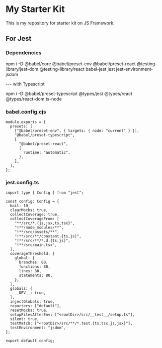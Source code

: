 # My Starter Kit

This is my repository for starter kit on JS Framework.


## For Jest

### Dependencies

npm i -D @babel/core @babel/preset-env @babel/preset-react @testing-library/jest-dom @testing-library/react babel-jest jest jest-environment-jsdom

--- with Typescript

npm i -D @babel/preset-typescript @types/jest @types/react @types/react-dom ts-node

### babel.config.cjs

```JS
module.exports = {
  presets: [
    ["@babel/preset-env", { targets: { node: "current" } }],
    "@babel/preset-typescript",
    [
      "@babel/preset-react",
      {
        runtime: "automatic",
      },
    ],
  ],
};
```

### jest.config.ts

```TS
import type { Config } from "jest";

const config: Config = {
  bail: 10,
  clearMocks: true,
  collectCoverage: true,
  collectCoverageFrom: [
    "**/src/*.{js,jsx,ts,tsx}",
    "!**/node_modules/**",
    "!**/src/assets/**",
    "!**/src/**/constant.{ts,js}",
    "!**/src/**/*.d.{ts,js}",
    "!**/src/main.tsx",
  ],
  coverageThreshold: {
    global: {
      branches: 80,
      functions: 80,
      lines: 80,
      statements: 80,
    },
  },
  globals: {
    __DEV__: true,
  },
  injectGlobals: true,
  reporters: ["default"],
  resetMocks: true,
  setupFilesAfterEnv: ["<rootDir>/src/__test__/setup.ts"],
  silent: true,
  testMatch: ["<rootDir>/src/**/*.test.{ts,tsx,js,jsx}"],
  testEnvironment: "jsdom",
};

export default config;
```
